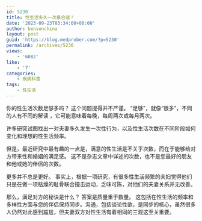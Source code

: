 ```yaml
---
id: 5230
title: 性生活多久一次最合适？
date: '2023-09-23T03:34:00+00:00'
author: bensonchina
layout: post
guid: 'https://blog.medprober.com/?p=5230'
permalink: /archives/5230
views:
    - '6082'
like:
    - '7'
categories:
    - 疾病科普
tags:
    - 性生活
---
```


你的性生活次数足够多吗？ 这个问题提得并不严谨。 “足够”，就像“很多”，不同的人有不同的解读 ，它可能意味着每晚，每周两次或每月两次。

许多研究试图找出一对夫妻多久发生一次性行为，以及性生活次数在不同阶段如何变化和理想的性生活频率。

但是，最近研究中最有趣的一点是，满意的性生活是不关乎次数，而在于能够给对方带来性和婚姻的满足感。 这不是杂志文章中详述的次数，也不是您最好的朋友和他或她的伴侣的次数。

更多并不总是更好。 事实上，根据一项研究，有很多性生活频繁的夫妇觉得他们只是在做一项枯燥的耻骨联合撞击运动，乏味可陈，对他们的夫妻关系并无改善。

那么，满足对方的秘诀是什么？ 答案是质量重于数量。 这包括在性生活的频率和多样性方面与您的伴侣保持同步。沟通，包括谈论性欲，是同步的核心，虽然很多人仍然对此感到尴尬，但夫妻双方对性生活有着相同的三观这至关重要。